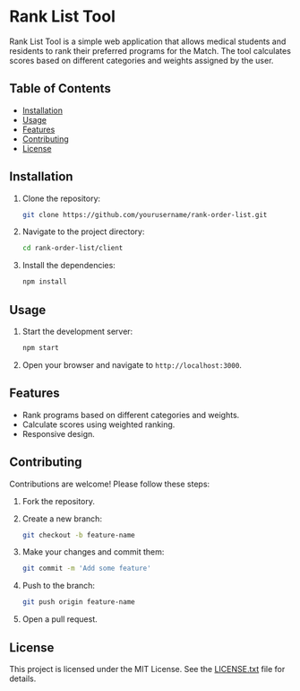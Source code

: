 # Rank List Tool

Rank List Tool is a simple web application that allows medical students and residents to rank their preferred programs for the Match. The tool calculates scores based on different categories and weights assigned by the user.

## Table of Contents

- [Installation](#installation)
- [Usage](#usage)
- [Features](#features)
- [Contributing](#contributing)
- [License](#license)

## Installation

1. Clone the repository:

   ```sh
   git clone https://github.com/yourusername/rank-order-list.git

   ```

2. Navigate to the project directory:

   ```sh
   cd rank-order-list/client
   ```

3. Install the dependencies:

   ```sh
   npm install
   ```

## Usage

1. Start the development server:

   ```sh
   npm start
   ```

2. Open your browser and navigate to `http://localhost:3000`.

## Features

- Rank programs based on different categories and weights.
- Calculate scores using weighted ranking.
- Responsive design.

## Contributing

Contributions are welcome! Please follow these steps:

1. Fork the repository.
2. Create a new branch:

   ```sh
   git checkout -b feature-name
   ```

3. Make your changes and commit them:

   ```sh
   git commit -m 'Add some feature'
   ```

4. Push to the branch:

   ```sh
   git push origin feature-name
   ```

5. Open a pull request.

## License

This project is licensed under the MIT License. See the [LICENSE.txt](./LICENSE.txt) file for details.
